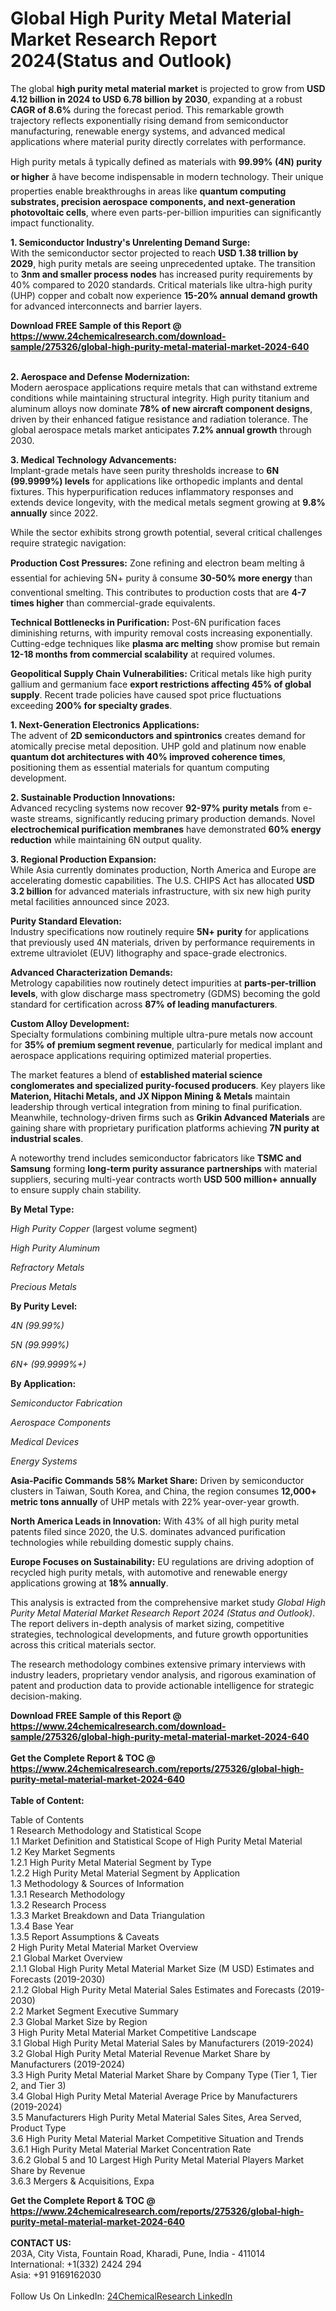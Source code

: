 <h1>Global High Purity Metal Material Market Research Report 2024(Status and Outlook)</h1><p>The global <strong>high purity metal material market</strong> is projected to grow from <strong>USD 4.12 billion in 2024 to USD 6.78 billion by 2030</strong>, expanding at a robust <strong>CAGR of 8.6%</strong> during the forecast period. This remarkable growth trajectory reflects exponentially rising demand from semiconductor manufacturing, renewable energy systems, and advanced medical applications where material purity directly correlates with performance.</p><p>High purity metals â typically defined as materials with <strong>99.99% (4N) purity or higher</strong> â have become indispensable in modern technology. Their unique properties enable breakthroughs in areas like <strong>quantum computing substrates, precision aerospace components, and next-generation photovoltaic cells</strong>, where even parts-per-billion impurities can significantly impact functionality.</p><p><strong>1. Semiconductor Industry's Unrelenting Demand Surge:</strong><br>
With the semiconductor sector projected to reach <strong>USD 1.38 trillion by 2029</strong>, high purity metals are seeing unprecedented uptake. The transition to <strong>3nm and smaller process nodes</strong> has increased purity requirements by 40% compared to 2020 standards. Critical materials like ultra-high purity (UHP) copper and cobalt now experience <strong>15-20% annual demand growth</strong> for advanced interconnects and barrier layers.</p><div><b>Download FREE Sample of this Report @ 
            <a href="https://www.24chemicalresearch.com/download-sample/275326/global-high-purity-metal-material-market-2024-640">
            https://www.24chemicalresearch.com/download-sample/275326/global-high-purity-metal-material-market-2024-640</a></b></div><br><p><strong>2. Aerospace and Defense Modernization:</strong><br>
Modern aerospace applications require metals that can withstand extreme conditions while maintaining structural integrity. High purity titanium and aluminum alloys now dominate <strong>78% of new aircraft component designs</strong>, driven by their enhanced fatigue resistance and radiation tolerance. The global aerospace metals market anticipates <strong>7.2% annual growth</strong> through 2030.</p><p><strong>3. Medical Technology Advancements:</strong><br>
Implant-grade metals have seen purity thresholds increase to <strong>6N (99.9999%) levels</strong> for applications like orthopedic implants and dental fixtures. This hyperpurification reduces inflammatory responses and extends device longevity, with the medical metals segment growing at <strong>9.8% annually</strong> since 2022.</p><p>While the sector exhibits strong growth potential, several critical challenges require strategic navigation:</p><p><strong>Production Cost Pressures:</strong> 
	Zone refining and electron beam melting â essential for achieving 5N+ purity â consume <strong>30-50% more energy</strong> than conventional smelting. This contributes to production costs that are <strong>4-7 times higher</strong> than commercial-grade equivalents.</p><p><strong>Technical Bottlenecks in Purification:</strong> 
	Post-6N purification faces diminishing returns, with impurity removal costs increasing exponentially. Cutting-edge techniques like <strong>plasma arc melting</strong> show promise but remain <strong>12-18 months from commercial scalability</strong> at required volumes.</p><p><strong>Geopolitical Supply Chain Vulnerabilities:</strong> 
	Critical metals like high purity gallium and germanium face <strong>export restrictions affecting 45% of global supply</strong>. Recent trade policies have caused spot price fluctuations exceeding <strong>200% for specialty grades</strong>.</p><p><strong>1. Next-Generation Electronics Applications:</strong><br>
The advent of <strong>2D semiconductors and spintronics</strong> creates demand for atomically precise metal deposition. UHP gold and platinum now enable <strong>quantum dot architectures with 40% improved coherence times</strong>, positioning them as essential materials for quantum computing development.</p><p><strong>2. Sustainable Production Innovations:</strong><br>
Advanced recycling systems now recover <strong>92-97% purity metals</strong> from e-waste streams, significantly reducing primary production demands. Novel <strong>electrochemical purification membranes</strong> have demonstrated <strong>60% energy reduction</strong> while maintaining 6N output quality.</p><p><strong>3. Regional Production Expansion:</strong><br>
While Asia currently dominates production, North America and Europe are accelerating domestic capabilities. The U.S. CHIPS Act has allocated <strong>USD 3.2 billion</strong> for advanced materials infrastructure, with six new high purity metal facilities announced since 2023.</p><p><strong>Purity Standard Elevation:</strong><br>
	Industry specifications now routinely require <strong>5N+ purity</strong> for applications that previously used 4N materials, driven by performance requirements in extreme ultraviolet (EUV) lithography and space-grade electronics.</p><p><strong>Advanced Characterization Demands:</strong><br>
	Metrology capabilities now routinely detect impurities at <strong>parts-per-trillion levels</strong>, with glow discharge mass spectrometry (GDMS) becoming the gold standard for certification across <strong>87% of leading manufacturers</strong>.</p><p><strong>Custom Alloy Development:</strong><br>
	Specialty formulations combining multiple ultra-pure metals now account for <strong>35% of premium segment revenue</strong>, particularly for medical implant and aerospace applications requiring optimized material properties.</p><p>The market features a blend of <strong>established material science conglomerates and specialized purity-focused producers</strong>. Key players like <strong>Materion, Hitachi Metals, and JX Nippon Mining &amp; Metals</strong> maintain leadership through vertical integration from mining to final purification. Meanwhile, technology-driven firms such as <strong>Grikin Advanced Materials</strong> are gaining share with proprietary purification platforms achieving <strong>7N purity at industrial scales</strong>.</p><p>A noteworthy trend includes semiconductor fabricators like <strong>TSMC and Samsung</strong> forming <strong>long-term purity assurance partnerships</strong> with material suppliers, securing multi-year contracts worth <strong>USD 500 million+ annually</strong> to ensure supply chain stability.</p><p><strong>By Metal Type:</strong></p><p><em>High Purity Copper</em> (largest volume segment)</p><p><em>High Purity Aluminum</em></p><p><em>Refractory Metals</em></p><p><em>Precious Metals</em></p><p><strong>By Purity Level:</strong></p><p><em>4N (99.99%)</em></p><p><em>5N (99.999%)</em></p><p><em>6N+ (99.9999%+)</em></p><p><strong>By Application:</strong></p><p><em>Semiconductor Fabrication</em></p><p><em>Aerospace Components</em></p><p><em>Medical Devices</em></p><p><em>Energy Systems</em></p><p><strong>Asia-Pacific Commands 58% Market Share:</strong> 
	Driven by semiconductor clusters in Taiwan, South Korea, and China, the region consumes <strong>12,000+ metric tons annually</strong> of UHP metals with 22% year-over-year growth.</p><p><strong>North America Leads in Innovation:</strong> 
	With 43% of all high purity metal patents filed since 2020, the U.S. dominates advanced purification technologies while rebuilding domestic supply chains.</p><p><strong>Europe Focuses on Sustainability:</strong> 
	EU regulations are driving adoption of recycled high purity metals, with automotive and renewable energy applications growing at <strong>18% annually</strong>.</p><p>This analysis is extracted from the comprehensive market study <em>Global High Purity Metal Material Market Research Report 2024 (Status and Outlook)</em>. The report delivers in-depth analysis of market sizing, competitive strategies, technological developments, and future growth opportunities across this critical materials sector.</p><p>The research methodology combines extensive primary interviews with industry leaders, proprietary vendor analysis, and rigorous examination of patent and production data to provide actionable intelligence for strategic decision-making.</p><div><b>Download FREE Sample of this Report @ 
            <a href="https://www.24chemicalresearch.com/download-sample/275326/global-high-purity-metal-material-market-2024-640">
            https://www.24chemicalresearch.com/download-sample/275326/global-high-purity-metal-material-market-2024-640</a></b></div><br><div><b>Get the Complete Report & TOC @ 
            <a href="https://www.24chemicalresearch.com/reports/275326/global-high-purity-metal-material-market-2024-640">
            https://www.24chemicalresearch.com/reports/275326/global-high-purity-metal-material-market-2024-640</a></b></div><br>
            <b>Table of Content:</b><p>Table of Contents<br />
1 Research Methodology and Statistical Scope<br />
1.1 Market Definition and Statistical Scope of High Purity Metal Material<br />
1.2 Key Market Segments<br />
1.2.1 High Purity Metal Material Segment by Type<br />
1.2.2 High Purity Metal Material Segment by Application<br />
1.3 Methodology & Sources of Information<br />
1.3.1 Research Methodology<br />
1.3.2 Research Process<br />
1.3.3 Market Breakdown and Data Triangulation<br />
1.3.4 Base Year<br />
1.3.5 Report Assumptions & Caveats<br />
2 High Purity Metal Material Market Overview<br />
2.1 Global Market Overview<br />
2.1.1 Global High Purity Metal Material Market Size (M USD) Estimates and Forecasts (2019-2030)<br />
2.1.2 Global High Purity Metal Material Sales Estimates and Forecasts (2019-2030)<br />
2.2 Market Segment Executive Summary<br />
2.3 Global Market Size by Region<br />
3 High Purity Metal Material Market Competitive Landscape<br />
3.1 Global High Purity Metal Material Sales by Manufacturers (2019-2024)<br />
3.2 Global High Purity Metal Material Revenue Market Share by Manufacturers (2019-2024)<br />
3.3 High Purity Metal Material Market Share by Company Type (Tier 1, Tier 2, and Tier 3)<br />
3.4 Global High Purity Metal Material Average Price by Manufacturers (2019-2024)<br />
3.5 Manufacturers High Purity Metal Material Sales Sites, Area Served, Product Type<br />
3.6 High Purity Metal Material Market Competitive Situation and Trends<br />
3.6.1 High Purity Metal Material Market Concentration Rate<br />
3.6.2 Global 5 and 10 Largest High Purity Metal Material Players Market Share by Revenue<br />
3.6.3 Mergers & Acquisitions, Expa</p><div><b>Get the Complete Report & TOC @ 
            <a href="https://www.24chemicalresearch.com/reports/275326/global-high-purity-metal-material-market-2024-640">
            https://www.24chemicalresearch.com/reports/275326/global-high-purity-metal-material-market-2024-640</a></b></div><br><b>CONTACT US:</b><br>
            203A, City Vista, Fountain Road, Kharadi, Pune, India - 411014<br>
            International: +1(332) 2424 294<br>
            Asia: +91 9169162030 <br><br>
            Follow Us On LinkedIn: <a href="https://www.linkedin.com/company/24chemicalresearch/">24ChemicalResearch LinkedIn</a>